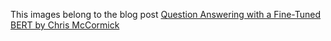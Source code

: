 This images belong to the blog post
[Question Answering with a Fine-Tuned BERT by Chris McCormick](https://mccormickml.com/2020/03/10/question-answering-with-a-fine-tuned-BERT/)
